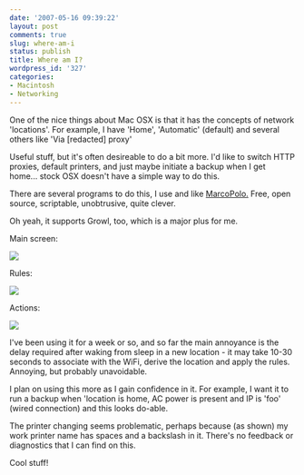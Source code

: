 ```yaml
---
date: '2007-05-16 09:39:22'
layout: post
comments: true
slug: where-am-i
status: publish
title: Where am I?
wordpress_id: '327'
categories:
- Macintosh
- Networking
---
```


One of the nice things about Mac OSX is that it has the concepts of network 'locations'. For example, I have 'Home', 'Automatic' (default) and several others like 'Via [redacted] proxy'

Useful stuff, but it's often desireable to do a bit more. I'd like to switch HTTP proxies, default printers, and just maybe initiate a backup when I get home... stock OSX doesn't have a simple way to do this.

There are several programs to do this, I use and like [MarcoPolo.](http://www.symonds.id.au/marcopolo/) Free, open source, scriptable, unobtrusive, quite clever.

Oh yeah, it supports Growl, too, which is a major plus for me.

Main screen:

![](http://www.phfactor.net/wp-pics/mp-general.jpg)


Rules:

![](http://www.phfactor.net/wp-pics/mp-rules.jpg)


Actions:

![](http://www.phfactor.net/wp-pics/mp-actions.jpg)


I've been using it for a week or so, and so far the main annoyance is the delay required after waking from sleep in a new location - it may take 10-30 seconds to associate with the WiFi, derive the location and apply the rules. Annoying, but probably unavoidable.

I plan on using this more as I gain confidence in it. For example, I want it to run a backup when 'location is home, AC power is present and IP is 'foo' (wired connection) and this looks do-able.

The printer changing seems problematic, perhaps because (as shown) my work printer name has spaces and a backslash in it. There's no feedback or diagnostics that I can find on this.

Cool stuff!
